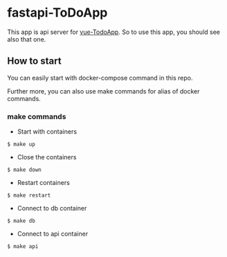 # fastapi-ToDoApp

This app is api server for [vue-TodoApp](https://github.com/Yu0614/vue-ToDoApp).
So to use this app, you should see also that one.

## How to start 

You can easily start with docker-compose command in this repo.

Further more, you can also use make commands for alias of docker commands.


### make commands

* Start with containers
```shell
$ make up
```

* Close the containers 
```shell
$ make down
```

* Restart containers
```make
$ make restart
```

* Connect to db container
```make
$ make db
```

* Connect to api container
```make
$ make api
```

